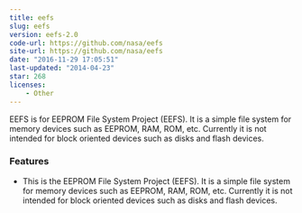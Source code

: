 ```yaml
---
title: eefs
slug: eefs
version: eefs-2.0
code-url: https://github.com/nasa/eefs
site-url: https://github.com/nasa/eefs
date: "2016-11-29 17:05:51"
last-updated: "2014-04-23"
star: 268
licenses:
    - Other
---
```

EEFS is for EEPROM File System Project (EEFS). It is a simple file system for memory devices such as EEPROM, RAM, ROM, etc. Currently it is not intended for block oriented devices such as disks and flash devices.

<!--more-->

### Features

- This is the EEPROM File System Project (EEFS). It is a simple file system for memory devices such as EEPROM, RAM, ROM, etc. Currently it is not intended for block oriented devices such as disks and flash devices.

<!--github-projects-->